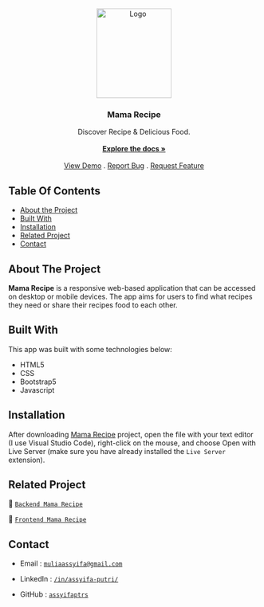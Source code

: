 <br/>
<p align="center">
  <a href="https://github.com/assyifaptrs/mama-recipe-app">
    <img src="https://i.postimg.cc/JnsbMGwj/mamarecipe-logo.png" alt="Logo" width="150" height="180">
  </a>

  <h3 align="center">Mama Recipe</h3>

  <p align="center">
    Discover Recipe & Delicious Food.
    <br/>
    <br/>
    <a href="https://github.com/assyifaptrs/mama-recipe-web"><strong>Explore the docs »</strong></a>
    <br/>
    <br/>
    <a href="https://github.com/assyifaptrs/mama-recipe-web">View Demo</a>
    .
    <a href="https://github.com/assyifaptrs/mama-recipe-web/issues">Report Bug</a>
    .
    <a href="https://github.com/assyifaptrs/mama-recipe-web/issues">Request Feature</a>
  </p>
</p>

## Table Of Contents

* [About the Project](#about-the-project)
* [Built With](#built-with)
* [Installation](#installation)
* [Related Project](#related-project)
* [Contact](#contact)

## About The Project
**Mama Recipe** is a responsive web-based application that can be accessed on desktop or mobile devices. The app aims for users to find what recipes they need or share their recipes food to each other.

## Built With

This app was built with some technologies below:

- HTML5
- CSS
- Bootstrap5
- Javascript


## Installation

After downloading [Mama Recipe](https://github.com/assyifaptrs/mama-recipe-web) project, open the file with your text editor (I use Visual Studio Code), right-click on the mouse, and choose Open with Live Server (make sure you have already installed the ```Live Server``` extension).


## Related Project

:rocket: [`Backend Mama Recipe`](https://github.com/assyifaptrs/mama-recipe-api)

:rocket: [`Frontend Mama Recipe`](https://github.com/assyifaptrs/mama-recipe-app)

## Contact

- Email : [`muliaassyifa@gmail.com`](mailto:muliaassyifa@gmail.com)

- LinkedIn : [`/in/assyifa-putri/`](https://www.linkedin.com/in/assyifa-putri/)

- GitHub : [`assyifaptrs`](https://github.com/assyifaptrs)
